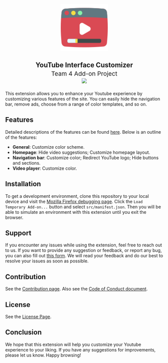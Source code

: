 <div align="center">
    <img src="src/icons/icon-128.png" width="150">
    <h2>YouTube Interface Customizer</h2>
    <p style="text-align: center; font-weight: normal; font-size: 1.2rem; margin-top: -15px;">
        Team 4 Add-on Project <br>
        <a rel="noreferrer noopener" href="https://addons.mozilla.org/en-US/firefox/addon/minimal-youtube-extension/">
            <img src="https://img.shields.io/badge/Firefox-141e24.svg?&style=for-the-badge&logo=firefox-browser&logoColor=white" />
        </a>
    </p>
</div>

This extension allows you to enhance your Youtube experience by customizing various features of the site. You can easily hide the navigation bar, remove ads, choose from a range of color templates, and so on.


## Features

Detailed descriptions of the features can be found [here](https://charlie-xiao.github.io/education/YouTube-Interface-Customizer.html). Below is an outline of the features:

- **General**: Customize color scheme.
- **Homepage**: Hide video suggestions; Customize homepage layout.
- **Navigation bar**: Customize color; Redirect YouTube logo; Hide buttons and sections.
- **Video player**: Customize color.

## Installation

To get a development environment, clone this repository to your local device and visit the [Mozilla Firefox debugging page](about:debugging#/runtime/this-firefox). Click the `Load Temporary Add-on...` button and select `src/manifest.json`. Then you will be able to simulate an environment with this extension until you exit the browser.

## Support

If you encounter any issues while using the extension, feel free to reach out to us. If you want to provide any suggestion or feedback, or report any bug, you can also fill out [this form](https://forms.gle/gPhK9o5SXBqGF5qB9). We will read your feedback and do our best to resolve your issues as soon as possible.

## Contribution

See the [Contribution page](CONTRIBUTING.md). Also see the [Code of Conduct document](CODE_OF_CONDUCT.md).

## License

See the [License Page](LICENSE).

## Conclusion

We hope that this extension will help you customize your Youtube experience to your liking. If you have any suggestions for improvements, please let us know. Happy browsing!

